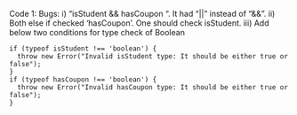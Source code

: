 Code 1:
Bugs:
i)	“isStudent && hasCoupon “. It had “||” instead of “&&”. 
ii)	Both else if checked ‘hasCoupon’. One should check isStudent. 
iii)	Add below two conditions for type check of Boolean 

    if (typeof isStudent !== 'boolean') {
      throw new Error("Invalid isStudent type: It should be either true or false");
    }
    if (typeof hasCoupon !== 'boolean') {
      throw new Error("Invalid hasCoupon type: It should be either true or false");
    }
